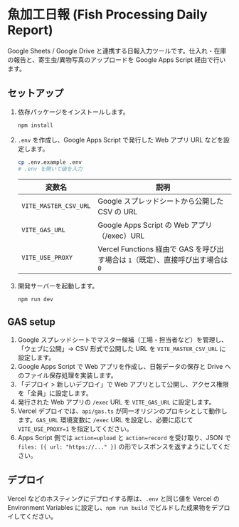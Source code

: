 # 魚加工日報 (Fish Processing Daily Report)

Google Sheets / Google Drive と連携する日報入力ツールです。仕入れ・在庫の報告と、寄生虫/異物写真のアップロードを Google Apps Script 経由で行います。

## セットアップ

1. 依存パッケージをインストールします。

   ```bash
   npm install
   ```

2. `.env` を作成し、Google Apps Script で発行した Web アプリ URL などを設定します。

   ```bash
   cp .env.example .env
   # .env を開いて値を入力
   ```

   | 変数名 | 説明 |
   | ------ | ---- |
   | `VITE_MASTER_CSV_URL` | Google スプレッドシートから公開した CSV の URL |
   | `VITE_GAS_URL` | Google Apps Script の Web アプリ（/exec）URL |
   | `VITE_USE_PROXY` | Vercel Functions 経由で GAS を呼び出す場合は `1`（既定）、直接呼び出す場合は `0` |

3. 開発サーバーを起動します。

   ```bash
   npm run dev
   ```

## GAS setup

1. Google スプレッドシートでマスター候補（工場・担当者など）を管理し、「ウェブに公開」→ CSV 形式で公開した URL を `VITE_MASTER_CSV_URL` に設定します。
2. Google Apps Script で Web アプリを作成し、日報データの保存と Drive へのファイル保存処理を実装します。
3. 「デプロイ > 新しいデプロイ」で Web アプリとして公開し、アクセス権限を「全員」に設定します。
4. 発行された Web アプリの `/exec` URL を `VITE_GAS_URL` に設定します。
5. Vercel デプロイでは、`api/gas.ts` が同一オリジンのプロキシとして動作します。`GAS_URL` 環境変数に `/exec` URL を設定し、必要に応じて `VITE_USE_PROXY=1` を指定してください。
5. Apps Script 側では `action=upload` と `action=record` を受け取り、JSON で `files: [{ url: "https://..." }]` の形でレスポンスを返すようにしてください。

## デプロイ

Vercel などのホスティングにデプロイする際は、`.env` と同じ値を Vercel の Environment Variables に設定し、`npm run build` でビルドした成果物をデプロイしてください。
